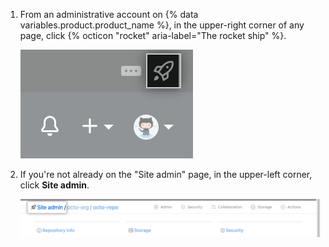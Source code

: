 1. From an administrative account on {% data variables.product.product_name %}, in the upper-right corner of any page, click {% octicon "rocket" aria-label="The rocket ship" %}.

   ![Screenshot of the rocket ship icon for accessing site admin settings](/assets/images/enterprise/site-admin-settings/access-new-settings.png)

1. If you're not already on the "Site admin" page, in the upper-left corner, click **Site admin**.

   ![Screenshot of "Site admin" link](/assets/images/enterprise/site-admin-settings/site-admin-link.png)
